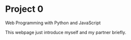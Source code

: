 # Project 0

Web Programming with Python and JavaScript

This webpage just introduce myself and my partner briefly.
